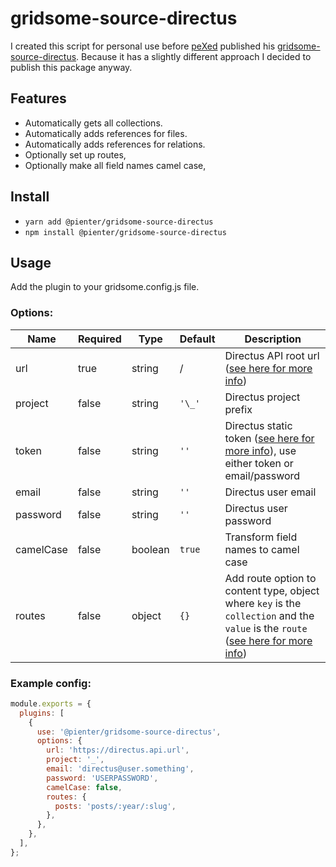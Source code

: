 # gridsome-source-directus

I created this script for personal use before [peXed](https://github.com/peXed) published his [gridsome-source-directus](https://github.com/peXed/gridsome-source-directus).
Because it has a slightly different approach I decided to publish this package anyway.

## Features

- Automatically gets all collections.
- Automatically adds references for files.
- Automatically adds references for relations.
- Optionally set up routes,
- Optionally make all field names camel case,

## Install

- `yarn add @pienter/gridsome-source-directus`
- `npm install @pienter/gridsome-source-directus`

## Usage

Add the plugin to your gridsome.config.js file.

### Options:

| Name      | Required | Type    | Default | Description                                                                                                                                                                                                |
| --------- | -------- | ------- | ------- | ---------------------------------------------------------------------------------------------------------------------------------------------------------------------------------------------------------- |
| url       | true     | string  | /       | Directus API root url ([see here for more info](https://docs.directus.io/api/reference.html#project-prefix))                                                                                               |
| project   | false    | string  | `'\_'`  | Directus project prefix                                                                                                                                                                                    |
| token     | false    | string  | `''`    | Directus static token ([see here for more info](https://docs.directus.io/api/reference.html#tokens)), use either token or email/password                                                                   |
| email     | false    | string  | `''`    | Directus user email                                                                                                                                                                                        |
| password  | false    | string  | `''`    | Directus user password                                                                                                                                                                                     |
| camelCase | false    | boolean | `true`  | Transform field names to camel case                                                                                                                                                                        |
| routes    | false    | object  | `{}`    | Add route option to content type, object where `key` is the `collection` and the `value` is the `route` ([see here for more info](https://gridsome.org/docs/data-store-api#add-a-content-type-collection)) |

### Example config:

```js
module.exports = {
  plugins: [
    {
      use: '@pienter/gridsome-source-directus',
      options: {
        url: 'https://directus.api.url',
        project: '_',
        email: 'directus@user.something',
        password: 'USERPASSWORD',
        camelCase: false,
        routes: {
          posts: 'posts/:year/:slug',
        },
      },
    },
  ],
};
```
